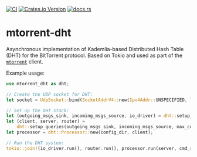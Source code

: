 [![CI](https://github.com/DanglingPointer/mtorrent/actions/workflows/ci.yml/badge.svg)](https://github.com/DanglingPointer/mtorrent/actions/workflows/ci.yml)
[![Crates.io Version](https://img.shields.io/crates/v/mtorrent-dht)](https://crates.io/crates/mtorrent-dht)
[![docs.rs](https://img.shields.io/docsrs/mtorrent-dht)](https://docs.rs/mtorrent-dht/latest)

# mtorrent-dht

Asynchronous implementation of Kademlia-based Distributed Hash Table (DHT) for the BitTorrent protocol. Based on Tokio and used as part of the [`mtorrent`](https://crates.io/crates/mtorrent) client.

Example usage:
```rust
use mtorrent_dht as dht;

// Create the UDP socket for DHT:
let socket = UdpSocket::bind(SocketAddrV4::new(Ipv4Addr::UNSPECIFIED, local_port)).await?;

// Set up the DHT stack:
let (outgoing_msgs_sink, incoming_msgs_source, io_driver) = dht::setup_udp(socket);
let (client, server, router) =
    dht::setup_queries(outgoing_msgs_sink, incoming_msgs_source, max_concurrent_queries);
let processor = dht::Processor::new(config_dir, client);

// Run the DHT system:
tokio::join!(io_driver.run(), router.run(), processor.run(server, cmd_receiver));
```
